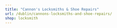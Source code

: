 ```yaml
---
title: "Cannon's Locksmiths & Shoe Repairs"
url: /dublin/cannons-locksmiths-and-shoe-repairs/
shop: locksmith
---
```

